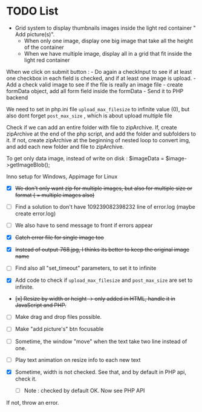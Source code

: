 # TODO List

- Grid system to display thumbnails images inside the light red container
" Add picture(s)".
    - When only one image, display one big image that take all the height of the
    container
    - When we have multiple image, display all in a grid that fit inside the
    light red container

When we click on submit button :
    - Do again a checkInput to see if at least one checkbox in each field is checked,
    and if at least one image is upload.
    - Add a check valid image to see if the file is really an image file
    - create formData object, add all form field inside the formData
    - Send it to PHP backend

We need to set in php.ini file `upload_max_filesize` to infinite value (0),
but also dont forget `post_max_size` , which is about upload multiple file

Check if we can add an entire folder with file to zipArchive. If, create zipArchive
at the end of the php script, and add the folder and subfolders to it.
If not, create zipArchive at the beginning of nested loop to convert img, and add
each new folder and file to zipArchive.

To get only data image, instead of write on disk : $imageData = $image->getImageBlob();

Inno setup for Windows, Appimage for Linux

- [x] ~~We don't only want zip for multiple images, but also for multiple size or format ( = multiple images also)~~
  
- [ ] Find a solution to don't have 109239082398232 line of error.log (maybe create error<date>.log)

- [ ] We also have to send message to front if errors appear 

- [x] ~~Catch error file for single image too~~
  
- [x] ~~Instead of output-768.jpg, I thinks its better to keep the original image name~~

- [ ] Find also all "set_timeout" parameters, to set it to infinite 

- [x] Add code to check if `upload_max_filesize` and `post_max_size` are set to infinite.

- ~~[x] Resize by width or height -> only added in HTML, handle it in JavaScript and PHP.~~

- [ ] Make drag and drop files possible.

- [ ] Make "add picture's" btn focusable 

- [ ] Sometime, the window "move" when the text take two line instead of one. 

- [ ] Play text animation on resize info to each new text 

- [x] Sometime, width is not checked. See that, and by default in PHP api, check it.
  - [ ] Note : checked by default OK. Now see PHP API


If not, throw an error. 

